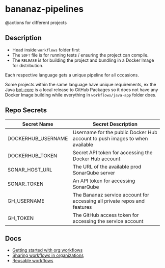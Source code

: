 # bananaz-pipelines
 @actions for different projects

## Description
* Head inside `workflows` folder first
* The `SOFT` file is for running tests / ensuring the project can compile.
* The `RELEASE` is for building the project and bundling in a Docker Image for distribution.

Each respective language gets a unique pipeline for all occasions.

Some projects within the same language have unique requirements, ex the Java [bot-core](https://github.com/BananazTechnology/bot-core) is a local release to GitHub Packages so it does not have any Docker Image building while everything in `workflows/java-app` folder does.

## Repo Secrets
| Secret Name | Secret Description |
|---|---|
| DOCKERHUB_USERNAME | Username for the public Docker Hub account to push images to when available |
| DOCKERHUB_TOKEN | Secret API token for accessing the Docker Hub account |
| SONAR_HOST_URL | The URL of the available prod SonarQube server |
| SONAR_TOKEN | An API token for accessing SonarQube |
| GH_USERNAME | The Bananaz service account for accessing all private repos and features |
| GH_TOKEN | The GitHub access token for accessing the service account |

## Docs
* [Getting started with org workflows](https://docs.github.com/en/actions/using-workflows/creating-starter-workflows-for-your-organization)
* [Sharing workflows in organizations](https://docs.github.com/en/actions/using-workflows/sharing-workflows-secrets-and-runners-with-your-organization)
* [Reusable workflows](https://docs.github.com/en/actions/using-workflows/reusing-workflows)
